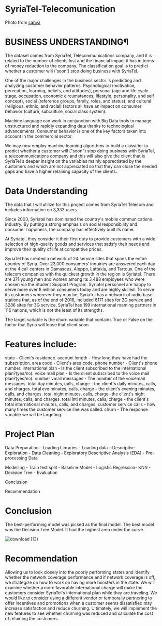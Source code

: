 # SyriaTel-Telecomunication
Photo from [canva](https://www.canva.com/design/DAFIXmlBrok/oYTH_fIUSekmVxc0aOVRCQ/edit?utm_content=DAFIXmlBrok&utm_campaign=designshare&utm_medium=link2&utm_source=sharebutton) 

# BUSINESS UNDERSTANDING¶
The dataset comes from SyriaTel, Telecommunications company, and it is related to the number of clients lost and the financial impact it has in terms of money reduction to the company. The classification goal is to predict whether a customer will ('soon') stop doing business with SyriaTel.

One of the major challenges in the business sector is predicting and analyzing customer behavior patterns. Psychological (motivation, perception, learning, beliefs, and attitudes), personal (age and life cycle stage, occupation, economic circumstances, lifestyle, personality, and self concept), social (reference groups, family, roles, and status), and cultural (religious, ethnic, and racial) factors all have an impact on consumer behavior (culture, subculture, social class system).

Machine language can work in conjunction with Big Data tools to manage unstructured and rapidly expanding data thanks to technological advancements. Consumer behavior is one of the key factors taken into account in the commercial sector.

We may now employ machine learning algorithms to build a classifier to predict whether a customer will ("soon") stop doing business with SyriaTel, a telecommunications company and this will also give the client that is SyriaTel a deeper insight on the variables mainly apprectiated by the customers and which are not appreciated so that they can close the needed gaps and have a higher retaining capacity of the clients.

# Data Understanding
The data that I will utilize for this project comes from SyriaTel Telecom and includes information on 3,333 users.

Since 2000, Syriatel has dominated the country's mobile communications industry. By putting a strong emphasis on social responsibility and consumer happiness, the company has effectively built its name.

At Syriatel, they consider it their first duty to provide customers with a wide selection of high-quality goods and services that satisfy their needs and improve their quality of life at competitive prices.

SyriaTel has created a network of 24 service sites that spans the entire country of Syria. Over 23,000 consumers' inquiries are answered each day at the 4 call centers in Damascus, Aleppo, Lattakia, and Tartous. One of the telecom companies with the quickest growth in the region is Syriatel. There are 371 young men and women among its 3,488 employees who were chosen via the Student Support Program. Syriatel personnel are happy to serve more over 8 million consumers today and are highly skilled. To serve its customers wherever they may be, SyriaTel has a network of radio base stations that, as of the end of 2016, included 6171 sites for 2G service and 3286 sites for 3G service. SyriaTel has 199 international roaming partners in 116 nations, which is not the least of its strengths.

The target variable is the churn variable that contains True or False on the factor that Syria will loose that client soon

# Features include:

state - Client's residence.
account length - How long they have had the subscription.
area code - Client's area code.
phone number - Client's phone number.
international plan - Is the client subscribed to the international plan?(yes/no).
voice mail plan - Is the client subscribed to the voice mail plan?(yes/no).
number vmail messages - The number of the voicemail messages.
total day minutes, calls, charge - the client's daily minutes, calls, and charges.
total eve minutes, calls, charge - the client's evening minutes, calls, and charges.
total night minutes, calls, charge -the client's night minutes, calls, and charges.
total intl minutes, calls, charge - the client's total international minutes, calls, and charges.
customer service calls - how many times the customer service line was called.
churn - The response variable we will be targeting.

# Project Plan
Data Preparation - Loading Libraries - Loading data - Descriptive Exploration - Data Cleaning - Exploratory Descriptive Analysis (EDA) - Pre-processing Data

Modelling - Train test split - Baseline Model - Logistic Regression- KNN  - Decision Tree -  Evaluation

Conclusion

Recommendation

# Conclusion
The best-performing model was picked as the final model. The best model was the Decision Tree Model. It had the highest area under the curve.


![download (13)](https://user-images.githubusercontent.com/52035540/183044179-4db1282e-a0bc-46a4-aebf-ab313ad1edfb.png)

# Recommendation
Allowing us to look closely into the poorly performing states and Identify whether the network coverage performance and if network coverage is off, we strategize on how to work on having more boosters in the state.
We will examine whether a more favorable international charge will make the customers consider SyriaTel's international plan while they are traveling.
We would like to consider using a different vendor or temporally partnering to offer incentives and promotions when a customer seems dissatisfied may increase satisfaction and reduce churning.
Ultimately, we will implement the new features to see whether churning was reduced and calculate the cost of retaining the customers.
